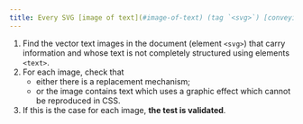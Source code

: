 ```yaml
---
title: Every SVG [image of text](#image-of-text) (tag `<svg>`) [conveying information](#image-conveying-information) whose text is not completely structured using `<text>` elements, in the absence of a [replacement mechanism](#replacement-mechanism), must if possible be replaced by [styled text](#styled-text). Is this rule respected (excluding special cases)?
---
```


1. Find the vector text images in the document (element `<svg>`) that carry information and whose text is not completely structured using elements `<text>`.
2. For each image, check that
   - either there is a replacement mechanism;
   - or the image contains text which uses a graphic effect which cannot be reproduced in CSS.
3. If this is the case for each image, **the test is validated**.
